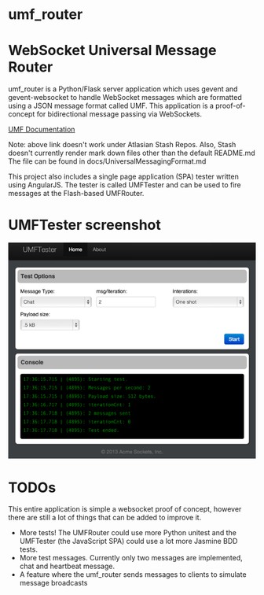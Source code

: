 # umf_router

# WebSocket Universal Message Router
umf_router is a Python/Flask server application which uses gevent and gevent-websocket to handle WebSocket messages which are formatted using a JSON message format called UMF.
This application is a proof-of-concept for bidirectional message passing via WebSockets.

[UMF Documentation](UniversalMessagingFormat.md)

Note: above link doesn't work under Atlasian Stash Repos. Also, Stash doesn't currently render mark down files other than the default README.md
The file can be found in docs/UniversalMessagingFormat.md

This project also includes a single page application (SPA) tester written using AngularJS. The tester is called UMFTester and can be used to fire messages at the Flash-based UMFRouter.

# UMFTester screenshot
![UMFTester screenshot](UMFTester.png "UMFTester screenshot")

# TODOs
This entire application is simple a websocket proof of concept, however there are still a lot of things that can be added to improve it.

* More tests! The UMFRouter could use more Python unitest and the UMFTester (the JavaScript SPA) could use a lot more Jasmine BDD tests.
* More test messages. Currently only two messages are implemented, chat and heartbeat message.
* A feature where the umf_router sends messages to clients to simulate message broadcasts





